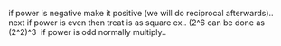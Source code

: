 if power is negative make it positive (we will do reciprocal afterwards)..
​
next if power is even then treat is as square ex.. (2^6 can be done as (2^2)^3
​
if power is odd normally multiply..
​